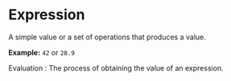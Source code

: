 # Expression

A simple value or a set of operations that produces a value.

**Example:** `42` or `28.9`

Evaluation
: The process of obtaining the value of an expression.
